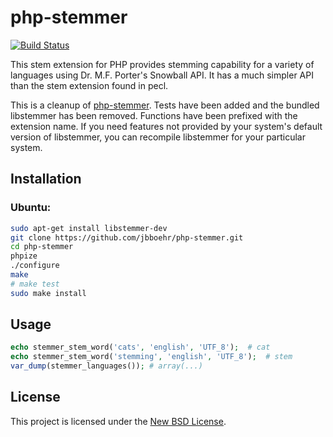 # php-stemmer

[![Build Status](https://travis-ci.org/jbboehr/php-stemmer.svg?branch=master)](https://travis-ci.org/jbboehr/php-stemmer)

This stem extension for PHP provides stemming capability for a variety of 
languages using Dr. M.F. Porter's Snowball API. It has a much simpler API 
than the stem extension found in pecl.

This is a cleanup of [php-stemmer](https://code.google.com/p/php-stemmer/). 
Tests have been added and the bundled libstemmer has been removed. Functions
have been prefixed with the extension name. If you
need features not provided by your system's default version of libstemmer, you 
can recompile libstemmer for your particular system.

## Installation

### Ubuntu:

```bash
sudo apt-get install libstemmer-dev
git clone https://github.com/jbboehr/php-stemmer.git
cd php-stemmer
phpize
./configure
make
# make test
sudo make install
```

## Usage

```php
echo stemmer_stem_word('cats', 'english', 'UTF_8');  # cat
echo stemmer_stem_word('stemming', 'english', 'UTF_8');  # stem
var_dump(stemmer_languages()); # array(...)
```

## License

This project is licensed under the [New BSD License](http://opensource.org/licenses/BSD-3-Clause).

